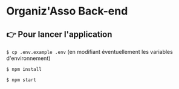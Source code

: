 # Organiz'Asso Back-end

## 👉 Pour lancer l'application

`$ cp .env.example .env` (en modifiant éventuellement les variables d'environnement)

`$ npm install`

`$ npm start`
